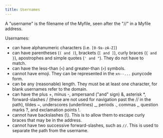 ```yaml
---
title: Usernames
---
```

A "username" is the filename of the Myfile, seen after the "//" in a Myfile address.

Usernames:
* can have alphanumeric characters (i.e. `[0-9a-zA-Z]`)
* can have parentheses (`( and )`), brackets (`[ and ]`), curly braces (`{ and }`), apostrophes and simple quotes (`' and "`). They do not have to match.
* can have the less-than (`<`) and greater-than (`>`) symbols.
* cannot have emoji. They can be represented in the `xn--...` punycode form.
* can be any (reasonable) length. They must be at least one character, for blank usernames refer to the domain.
* can have the plus +, minus -, ampersand ("and" sign) &, asterisk \*, forward-slashes / (these are not used for navigation past the // in the path), tildes ~, underscores (underlines) _, periods ., commas ,, question marks ?, and exclamation points !.
* cannot have backslashes (\\). This is to allow them to escape curly braces that may be in the address.
* cannot have two successive forward-slashes, such as `//`. This is used to separate the path from the username.

<!--To test it, see this:
<input pattern="[0-9a-zA-Z-+&\/\\_\*@$%^`~ \[\]\{\}\!]+" class="myfile-username-test">
<style>
.myfile-username-test {color: white}
.myfile-username-test:invalid[!value] {
    border-bottom-color: white
}
.myfile-username-test:invalid {
    border-bottom-color: red
}
.myfile-username-test:valid {
    border-bottom-color: green
}
</style>-->